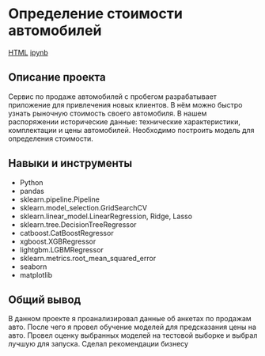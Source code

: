 # Определение стоимости автомобилей
[HTML](https://github.com/Qeecky/Portfolio/blob/main/01%20Car%20prices/car_price_predict.html) [ipynb](https://github.com/Qeecky/Portfolio/blob/main/01%20Car%20prices/car_price_predict.ipynb) <br>
## Описание проекта
Сервис по продаже автомобилей с пробегом разрабатывает приложение для привлечения новых клиентов. В нём можно быстро узнать рыночную стоимость своего автомобиля. В нашем распоряжении исторические данные: технические характеристики, комплектации и цены автомобилей. Необходимо построить модель для определения стоимости.<br>
## Навыки и инструменты
- Python
- pandas
- sklearn.pipeline.Pipeline
- sklearn.model_selection.GridSearchCV
- sklearn.linear_model.LinearRegression, Ridge, Lasso
- sklearn.tree.DecisionTreeRegressor
- catboost.CatBoostRegressor
- xgboost.XGBRegressor
- lightgbm.LGBMRegressor
- sklearn.metrics.root_mean_squared_error
- seaborn
- matplotlib
## Общий вывод
В данном проекте я проанализировал данные об анкетах по продажам авто. После чего я провел обучение моделей для предсказания цены на авто. Провел оценку выбранных моделей на тестовой выборке и выбрал лучшую для запуска. Сделал рекомендации бизнесу

